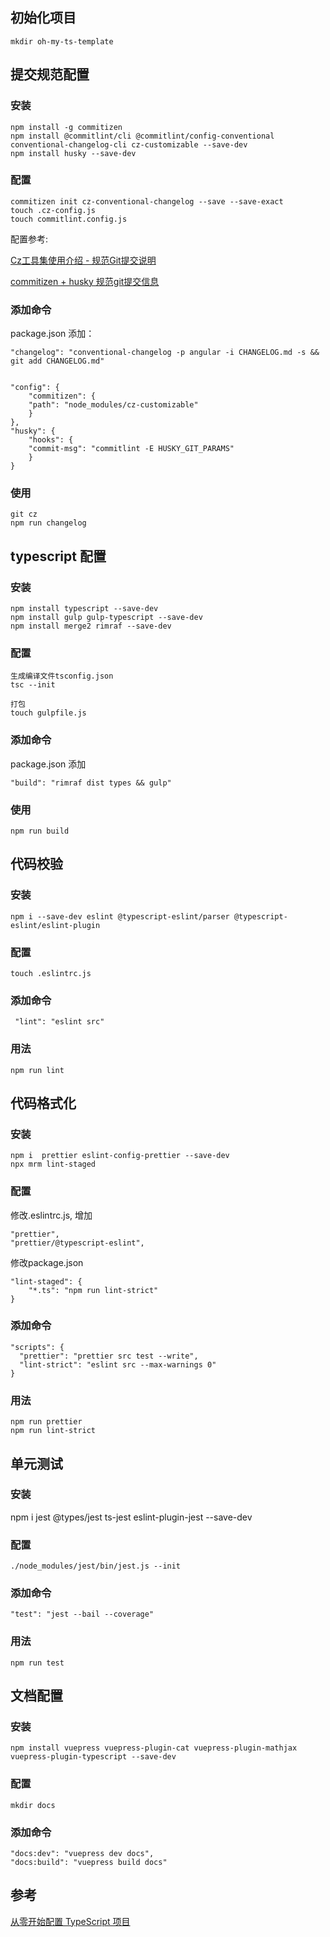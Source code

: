 ## 初始化项目 ##

    mkdir oh-my-ts-template

## 提交规范配置 ##

### 安装 ###

    npm install -g commitizen
    npm install @commitlint/cli @commitlint/config-conventional conventional-changelog-cli cz-customizable --save-dev
    npm install husky --save-dev

### 配置 ###

    commitizen init cz-conventional-changelog --save --save-exact
    touch .cz-config.js
    touch commitlint.config.js

配置参考:

[Cz工具集使用介绍 - 规范Git提交说明](https://juejin.im/post/6844903831893966856)

[commitizen + husky 规范git提交信息](https://juejin.im/post/6844904025868271629)

### 添加命令 ###

package.json 添加：

```
"changelog": "conventional-changelog -p angular -i CHANGELOG.md -s && git add CHANGELOG.md"


"config": {
    "commitizen": {
    "path": "node_modules/cz-customizable"
    }
},
"husky": {
    "hooks": {
    "commit-msg": "commitlint -E HUSKY_GIT_PARAMS"
    }
}
```

### 使用 ###

    git cz
    npm run changelog

## typescript 配置 ###

### 安装 ###

    npm install typescript --save-dev
    npm install gulp gulp-typescript --save-dev
    npm install merge2 rimraf --save-dev

### 配置 ###

    生成编译文件tsconfig.json
    tsc --init

    打包
    touch gulpfile.js

### 添加命令 ##

package.json 添加

```
"build": "rimraf dist types && gulp"
```

### 使用 ###

    npm run build

## 代码校验 ##

### 安装 ###

    npm i --save-dev eslint @typescript-eslint/parser @typescript-eslint/eslint-plugin

### 配置 ###

    touch .eslintrc.js

### 添加命令 ###

     "lint": "eslint src"

### 用法 ###

    npm run lint

## 代码格式化 ##

### 安装 ###

    npm i  prettier eslint-config-prettier --save-dev
    npx mrm lint-staged

### 配置 ###

修改.eslintrc.js, 增加

    "prettier",
    "prettier/@typescript-eslint",

修改package.json

    "lint-staged": {
        "*.ts": "npm run lint-strict"
    }

### 添加命令 ###

```
"scripts": {
  "prettier": "prettier src test --write",
  "lint-strict": "eslint src --max-warnings 0"
}

```

### 用法 ###

    npm run prettier
    npm run lint-strict

## 单元测试 ##

### 安装 ###

   npm i jest @types/jest ts-jest eslint-plugin-jest --save-dev

### 配置 ##

    ./node_modules/jest/bin/jest.js --init

### 添加命令 ##

    "test": "jest --bail --coverage"

### 用法 ###

    npm run test


## 文档配置 ##

### 安装 ###

    npm install vuepress vuepress-plugin-cat vuepress-plugin-mathjax vuepress-plugin-typescript --save-dev

### 配置 ###

    mkdir docs

### 添加命令 ###

    "docs:dev": "vuepress dev docs",
    "docs:build": "vuepress build docs"


## 参考 ##

[从零开始配置 TypeScript 项目](https://github.com/ziyi2/algorithms/tree/feat/framework)